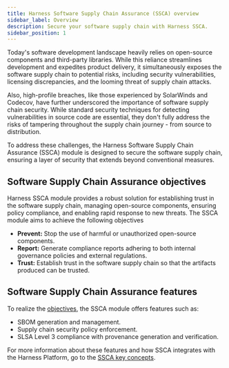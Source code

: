 ```yaml
---
title: Harness Software Supply Chain Assurance (SSCA) overview
sidebar_label: Overview
description: Secure your software supply chain with Harness SSCA.
sidebar_position: 1
---
```


Today's software development landscape heavily relies on open-source components and third-party libraries. While this reliance streamlines development and expedites product delivery, it simultaneously exposes the software supply chain to potential risks, including security vulnerabilities, licensing discrepancies, and the looming threat of supply chain attacks.

Also, high-profile breaches, like those experienced by SolarWinds and Codecov, have further underscored the importance of software supply chain security. While standard security techniques for detecting vulnerabilities in source code are essential, they don't fully address the risks of tampering throughout the supply chain journey - from source to distribution.

To address these challenges, the Harness Software Supply Chain Assurance (SSCA) module is designed to secure the software supply chain, ensuring a layer of security that extends beyond conventional measures.

## Software Supply Chain Assurance objectives

Harness SSCA module provides a robust solution for establishing trust in the software supply chain, managing open-source components, ensuring policy compliance, and enabling rapid response to new threats. The SSCA module aims to achieve the following objectives

* **Prevent:** Stop the use of harmful or unauthorized open-source components.
* **Report:** Generate compliance reports adhering to both internal governance policies and external regulations.
* **Trust:** Establish trust in the software supply chain so that the artifacts produced can be trusted.

<!-- After remediation capability added: * **Remediate:** Respond quickly and effectively to threats by updating and deploying the patched version of impacted components. -->
<!-- after dashboards/views added: * **Track:** Provide real-time visibility into the usage and deployment of open-source components. -->

## Software Supply Chain Assurance features

To realize the [objectives](#software-supply-chain-assurance-objectives), the SSCA module offers features such as:

* SBOM generation and management.
* Supply chain security policy enforcement.
* SLSA Level 3 compliance with provenance generation and verification.

<!-- * Remediation paths to effectively address zero-day vulnerabilities in open-source components. * Comprehensive visibility into component usage and deployment environments.-->

For more information about these features and how SSCA integrates with the Harness Platform, go to the [SSCA key concepts](./key-concepts.md).
